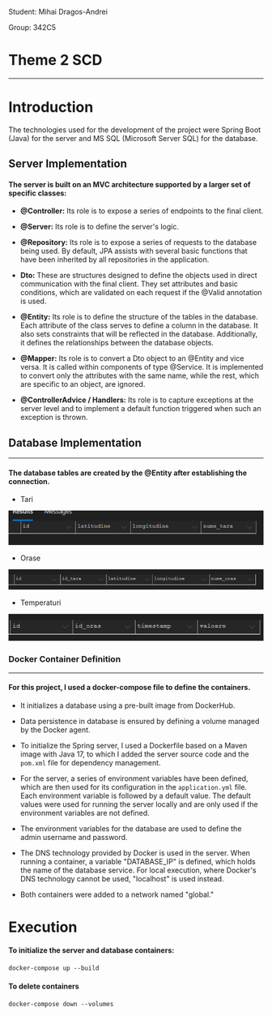 Student: Mihai Dragos-Andrei

Group: 342C5


# Theme 2 SCD

---

# Introduction


The technologies used for the development of the project were Spring Boot (Java) for the server 
and MS SQL (Microsoft Server SQL) for the database.

## **Server Implementation**

#### The server is built on an MVC architecture supported by a larger set of specific classes:
* **@Controller:** Its role is to expose a series of endpoints to the final client.


* **@Server:** Its role is to define the server's logic.


* **@Repository:** Its role is to expose a series of requests to the database being used. By default, JPA assists with 
several basic functions that have been inherited by all repositories in the application.


* **Dto:** These are structures designed to define the objects used in direct communication with the final client. 
They set attributes and basic conditions, which are validated on each request if the @Valid annotation is used.


* **@Entity:** Its role is to define the structure of the tables in the database. Each attribute of the class serves 
to define a column in the database. It also sets constraints that will be reflected in the database. Additionally, 
it defines the relationships between the database objects.


* **@Mapper:** Its role is to convert a Dto object to an @Entity and vice versa. It is called within components of 
type @Service. It is implemented to convert only the attributes with the same name, while the rest, which are specific
to an object, are ignored.


* **@ControllerAdvice / Handlers:** Its role is to capture exceptions at the server level and to implement a default 
function triggered when such an exception is thrown.


## **Database Implementation**

---
#### The database tables are created by the @Entity after establishing the connection.

* Tari


![img.png](src/main/resources/static/tari.png)

* Orase


![img.png](src/main/resources/static/orase.png)

* Temperaturi


![img.png](src/main/resources/static/temperaturi.png)

  
### **Docker Container Definition**

---
#### For this project, I used a docker-compose file to define the containers. 

* It initializes a database using a pre-built image from DockerHub. 


* Data persistence in database is ensured by defining a volume managed by the Docker agent. 


* To initialize the Spring server, I used a Dockerfile based on a Maven image with Java 17, to which I added the server 
source code and the `pom.xml` file for dependency management. 


* For the server, a series of environment variables have been defined, which are then used for its configuration in 
the `application.yml` file. Each environment variable is followed by a default value. The default values were used for 
running the server locally and are only used if the environment variables are not defined.


* The environment variables for the database are used to define the admin username and password.


* The DNS technology provided by Docker is used in the server. When running a container, a variable "DATABASE_IP" is 
defined, which holds the name of the database service. For local execution, where Docker's DNS technology cannot be 
used, "localhost" is used instead.


* Both containers were added to a network named "global."

# Execution

#### To initialize the server and database containers:

    docker-compose up --build

#### To delete containers 
    
    docker-compose down --volumes
